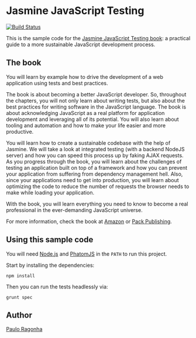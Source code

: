 # Jasmine JavaScript Testing

[![Build Status](https://secure.travis-ci.org/pirelenito/jasmine-testing-example.png)](https://travis-ci.org/pirelenito/jasmine-testing-example)

This is the sample code for the [Jasmine JavaScript Testing book](http://www.amazon.com/Jasmine-JavaScript-Testing-Paulo-Ragonha-ebook/dp/B00ESX15MW/): a practical guide to a more sustainable JavaScript development process. 

## The book

You will learn by example how to drive the development of a web application using tests and best practices.

The book is about becoming a better JavaScript developer. So, throughout the chapters, you will not only learn about writing tests, but also about the best practices for writing software in the JavaScript language. The book is about acknowledging JavaScript as a real platform for application development and leveraging all of its potential. You will also learn about tooling and automation and how to make your life easier and more productive.

You will learn how to create a sustainable codebase with the help of Jasmine. We will take a look at integrated testing (with a backend NodeJS server) and how you can speed this process up by faking AJAX requests. As you progress through the book, you will learn about the challenges of testing an application built on top of a framework and how you can prevent your application from suffering from dependency management hell. Also, since your applications need to get into production, you will learn about optimizing the code to reduce the number of requests the browser needs to make while loading your application.

With the book, you will learn everything you need to know to become a real professional in the ever-demanding JavaScript universe.

For more information, check the book at [Amazon](http://www.amazon.com/Jasmine-JavaScript-Testing-Paulo-Ragonha-ebook/dp/B00ESX15MW/) or [Pack Publishing](http://www.packtpub.com/jasmine-javascript-testing/book).

## Using this sample code

You will need [Node.js](http://nodejs.org) and [PhatomJS](http://phantomjs.org) in the `PATH` to run this project.

Start by installing the dependencies:

```shell
npm install
```

Then you can run the tests headlessly via:

```shell
grunt spec
```

## Author

[Paulo Ragonha](http://github.com/pirelenito)